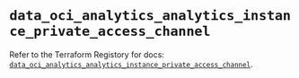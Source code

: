 # `data_oci_analytics_analytics_instance_private_access_channel`

Refer to the Terraform Registory for docs: [`data_oci_analytics_analytics_instance_private_access_channel`](https://registry.terraform.io/providers/oracle/oci/6.18.0/docs/data-sources/analytics_analytics_instance_private_access_channel).
